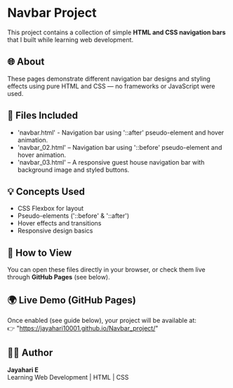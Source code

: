 # Navbar Project

This project contains a collection of simple **HTML and CSS navigation bars** that I built while learning web development.

## 🌐 About
These pages demonstrate different navigation bar designs and styling effects using pure HTML and CSS — no frameworks or JavaScript were used.

## 📁 Files Included
- 'navbar.html' - Navigation bar using '::after' pseudo-element and hover animation.
- 'navbar_02.html' – Navigation bar using '::before' pseudo-element and hover animation.
- 'navbar_03.html' – A responsive guest house navigation bar with background image and styled buttons.

## 💡 Concepts Used
- CSS Flexbox for layout
- Pseudo-elements ('::before' & '::after')
- Hover effects and transitions
- Responsive design basics

## 🚀 How to View
You can open these files directly in your browser, or check them live through **GitHub Pages** (see below).

## 🌍 Live Demo (GitHub Pages)
Once enabled (see guide below), your project will be available at:  
👉 "https://jayahari10001.github.io/Navbar_project/"

## 🧑‍💻 Author
**Jayahari E**  
Learning Web Development | HTML | CSS
